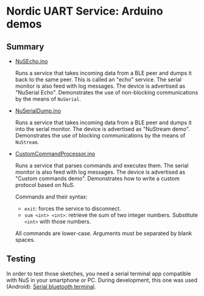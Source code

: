 # Nordic UART Service: Arduino demos

## Summary

- [NuSEcho.ino](./NuSEcho/NuSEcho.ino)

  Runs a service that takes incoming data from a BLE peer and dumps it back to the same peer.
  This is called an "echo" service. The serial monitor is also feed with log messages.
  The device is advertised as "NuSerial Echo".
  Demonstrates the use of non-blocking communications by the means of `NuSerial`.

- [NuSerialDump.ino](./NuSerialDump/NuSerialDump.ino)

  Runs a service that takes incoming data from a BLE peer and dumps it into the serial monitor.
  The device is advertised as "NuStream demo".
  Demonstrates the use of blocking communications by the means of `NuStream`.

- [CustomCommandProcessor.ino](./CustomCommandProcessor/CustomCommandProcessor.ino)

  Runs a service that parses commands and executes them. The serial monitor is also feed with log messages. The device is advertised as "Custom commands demo".
  Demonstrates how to write a custom protocol based on NuS.

  Commands and their syntax:

  - `exit`: forces the service to disconnect.
  - `sum <int> <int>`: retrieve the sum of two integer numbers. Substitute `<int>` with those numbers.

  All commands are lower-case. Arguments must be separated by blank spaces.

## Testing

In order to test those sketches, you need a serial terminal app compatible with NuS in your smartphone or PC. During development, this one was used (Android):
[Serial bluetooth terminal](https://play.google.com/store/apps/details?id=de.kai_morich.serial_bluetooth_terminal).
